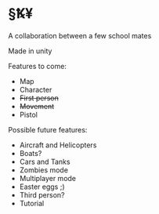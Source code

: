 # §Ꝅ¥

A collaboration between a few school mates

Made in unity 

Features to come:
  - Map
  - Character
  - <s>First person</s>
  - <s>Movement</s>
  - Pistol

Possible future features:
  - Aircraft and Helicopters
  - Boats?
  - Cars and Tanks
  - Zombies mode
  - Multiplayer mode
  - Easter eggs ;)
  - Third person?
  - Tutorial
